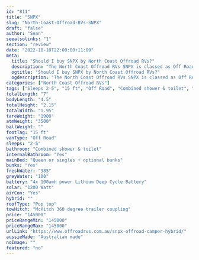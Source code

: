 ```yaml
---
id: "811"
title: "SNPX"
slug: "North-Coast-Offroad-RVs-SNPX"
draft: "false"
author: "Sean"
seealsolinks: "1"
section: "review"
date: "2022-10-10T22:00:09+11:00"
meta:
  title: "Should I buy SNPX by North Coast Offroad RVs?"
  description: "The North Coast Offroad RVs SNPX is classed as Off Road, and sleeps 2-5 people. It is Australian made and comes in at 15 ft. It generally has Combined shower & toilet."
  ogtitle: "Should I buy SNPX by North Coast Offroad RVs?"
  ogdescription: "The North Coast Offroad RVs SNPX is classed as Off Road, and sleeps 2-5 people. It is Australian made and comes in at 15 ft. It generally has Combined shower & toilet."
categories: ["North Coast Offroad RVs"]
tags: ["Sleeps 2-5", "15 ft", "Off Road", "Combined shower & toilet", "Pop top", "Over 100k"]
totalLength: "7"
bodyLength: "4.5"
totalHeight: "2.15"
totalWidth: "1.95"
tareWeight: "1900"
atmWeight: "3500"
ballWeight: ""
footTag: "15 ft"
vanType: "Off Road"
sleeps: "2-5"
bathroom: "Combined shower & toilet"
internalBathroom: "Yes"
mainBed: "Queen or singles + optional bunks"
bunks: "Yes"
freshWater: "385"
greyWater: "100"
battery: "4x 100amh power Lithium Deep Cycle Battery"
solar: "1200 Watt"
airCon: "Yes"
hybrid: ""
roofType: "Pop top"
towHitch: "McHitch 360 degree trailer coupling"
price: "145000"
priceRangeMin: "145000"
priceRangeMax: "145000"
urlLink: "https://www.offroadrvs.com.au/snpx-offroad-camper-hybrid/"
aussieMade: "Australian made"
noImage: ""
featured: "no"
---
```

